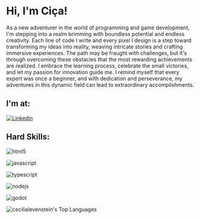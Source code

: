 # Hi, I'm Ciça!

As a new adventurer in the world of programming and game development, I'm stepping into a realm brimming with boundless potential and endless creativity. Each line of code I write and every pixel I design is a step toward transforming my ideas into reality, weaving intricate stories and crafting immersive experiences. The path may be fraught with challenges, but it's through overcoming these obstacles that the most rewarding achievements are realized. I embrace the learning process, celebrate the small victories, and let my passion for innovation guide me. I remind myself that every expert was once a beginner, and with dedication and perseverance, my adventures in this dynamic field can lead to extraordinary accomplishments.

## I'm at:


[![Linkedin](https://img.shields.io/badge/LinkedIn-0077B5?style=for-the-badge&logo=linkedin&logoColor=white)](https://www.linkedin.com/in/cecilialevenstein/)


## Hard Skills:

![html5](https://img.shields.io/badge/HTML5-E34F26?style=for-the-badge&logo=html5&logoColor=white)

![javascript](https://img.shields.io/badge/JavaScript-323330?style=for-the-badge&logo=javascript&logoColor=F7DF1E)

![typescript](https://img.shields.io/badge/TypeScript-007ACC?style=for-the-badge&logo=typescript&logoColor=white) 

![nodejs](https://img.shields.io/badge/Node%20js-339933?style=for-the-badge&logo=nodedotjs&logoColor=white)

![godot](https://img.shields.io/badge/GODOT-478CBF?logo=godot-engine&logoColor=white&style=for-the-badge)



![cecilialevenstein's Top Languages](https://github-readme-stats.vercel.app/api/top-langs/?username=cecilialevenstein&theme=vue-dark&show_icons=true&hide_border=true&layout=compact)
